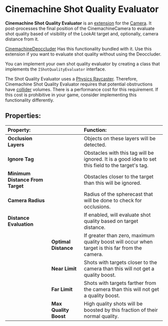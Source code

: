 # Cinemachine Shot Quality Evaluator

__Cinemachine Shot Quality Evaluator__ is an [extension](CinemachineVirtualCameraExtensions.md) for the [Camera](CinemachineCamera.md). It post-processes the final position of the CinemachineCamera to evaluate shot quality based of visibility of the LookAt target and, optionally, camera distance from it.

[CinemachineDeoccluder](CinemachineDeoccluder.md) Has this functionality bundled with it.  Use this extension if you want to evaluate shot quality without using the Deoccluder.

You can implement your own shot quality evaluator by creating a class that implements the `IShotQualityEvaluator` interface.

The Shot Quality Evaluator uses a [Physics Raycaster](https://docs.unity3d.com/Manual/script-PhysicsRaycaster.html). Therefore, Cinemachine Shot Quality Evaluator requires that potential obstructions have [collider](https://docs.unity3d.com/Manual/CollidersOverview.html) volumes. There is a performance cost for this requirement. If this cost is prohibitive in your game, consider implementing this functionality differently.

## Properties:

| **Property:** || **Function:** |
|:---|:---|:---|
| __Occlusion Layers__ || Objects on these layers will be detected. |
| __Ignore Tag__ || Obstacles with this tag will be ignored.  It is a good idea to set this field to the target's tag. |
| __Minimum Distance From Target__ || Obstacles closer to the target than this will be ignored. |
| __Camera Radius__ || Radius of the spherecast that will be done to check for occlusions. |
| __Distance Evaluation__ |  | If enabled, will evaluate shot quality based on target distance. |
|  | __Optimal Distance__ | If greater than zero, maximum quality boost will occur when target is this far from the camera. |
|  | __Near Limit__ | Shots with targets closer to the camera than this will not get a quality boost. |
|  | __Far Limit__ | Shots with targets farther from the camera than this will not get a quality boost. |
|  | __Max Quality Boost__ | High quality shots will be boosted by this fraction of their normal quality. |


